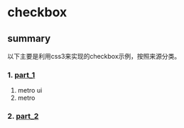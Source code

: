 # checkbox

## summary

以下主要是利用css3来实现的checkbox示例，按照来源分类。

### 1. [part_1](https://www.renfei.org/blog/styling-html-checkboxes-using-pure-css.html)

1. metro ui
2. metro

### 2. [part_2](http://webdesign.tutsplus.com/tutorials/quick-tip-easy-css3-checkboxes-and-radio-buttons--webdesign-8953)

